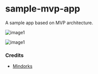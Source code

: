 # sample-mvp-app

A sample app based on MVP architecture.

![image1](app/src/main/assets/screenshot1.jpg)

![image1](app/src/main/assets/screenshot2.jpg)

### Credits
- [Mindorks](https://mindorks.com/course/android-mvp-introduction)
